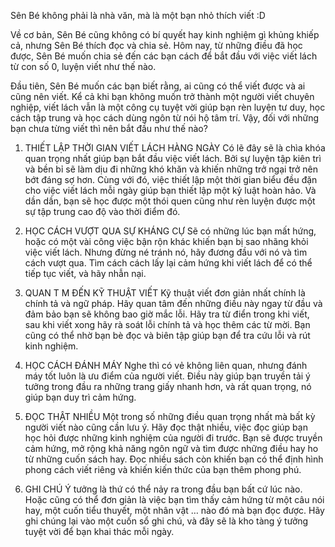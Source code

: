 Sên Bé không phải là nhà văn, mà là một bạn nhỏ thích viết :D

Về cơ bản, Sên Bé cũng không có bí quyết hay kinh nghiệm gì khủng khiếp cả, nhưng Sên Bé thích đọc và chia sẻ. Hôm nay, từ những điều đã học được, Sên Bé muốn chia sẻ đến các bạn cách để bắt đầu với việc viết lách từ con số 0, luyện viết như thế nào.

Đầu tiên, Sên Bé muốn các bạn biết rằng, ai cũng có thể viết được và ai cũng nên viết. Kể cả khi bạn không muốn trở thành một người viết chuyên nghiệp, viết lách vẫn là một công cụ tuyệt vời giúp bạn rèn luyện tư duy, học cách tập trung và học cách dùng ngôn từ nói hộ tâm trí. Vậy, đối với những bạn chưa từng viết thì nên bắt đầu như thế nào?

1. THIẾT LẬP THỜI GIAN VIẾT LÁCH HÀNG NGÀY
Có lẽ đây sẽ là chìa khóa quan trọng nhất giúp bạn bắt đầu việc viết lách. Bởi sự luyện tập kiên trì và bền bỉ sẽ làm dịu đi những khó khăn và khiến những trở ngại trở nên bớt đáng sợ hơn.
Cùng với đó, việc thiết lập một thời gian biểu đều đặn cho việc viết lách mỗi ngày giúp bạn thiết lập một kỷ luật hoàn hảo. Và dần dần, bạn sẽ học được một thói quen cũng như rèn luyện được một sự tập trung cao độ vào thời điểm đó.

2. HỌC CÁCH VƯỢT QUA SỰ KHÁNG CỰ
Sẽ có những lúc bạn mất hứng, hoặc có một vài công việc bận rộn khác khiến bạn bị sao nhãng khỏi việc viết lách. Nhưng đừng né tránh nó, hãy đương đầu với nó và tìm cách vượt qua. Tìm cách cách lấy lại cảm hứng khi viết lách để có thể tiếp tục viết, và hãy nhẫn nại.

3. QUAN T M ĐẾN KỸ THUẬT VIẾT
Kỹ thuật viết đơn giản nhất chính là chính tả và ngữ pháp. Hãy quan tâm đến những điều này ngay từ đầu và đảm bảo bạn sẽ không bao giờ mắc lỗi.
Hãy tra từ điển trong khi viết, sau khi viết xong hãy rà soát lỗi chính tả và học thêm các từ mời. Bạn cũng có thể nhờ bạn bè đọc và biên tập giúp bạn để tra cứu lỗi và rút kinh nghiệm.

4. HỌC CÁCH ĐÁNH MÁY
Nghe thì có vẻ không liên quan, nhưng đánh máy tốt luôn là ưu điểm của người viết. Điều này giúp bạn truyền tải ý tưởng trong đầu ra những trang giấy nhanh hơn, và rất quan trọng, nó giúp bạn duy trì cảm hứng.

5. ĐỌC THẬT NHIỀU
Một trong số những điều quan trọng nhất mà bất kỳ người viết nào cũng cần lưu ý. Hãy đọc thật nhiều, việc đọc giúp bạn học hỏi được những kinh nghiệm của người đi trước. Bạn sẽ được truyền cảm hứng, mở rộng khả năng ngôn ngữ và tìm được những điều hay ho từ những cuốn sách hay. Đọc nhiều sách còn khiến bạn có thể định hình phong cách viết riêng và khiến kiến thức của bạn thêm phong phú.

6. GHI CHÚ
Ý tưởng là thứ có thể nảy ra trong đầu bạn bất cứ lúc nào. Hoặc cũng có thể đơn giản là việc bạn tìm thấy cảm hứng từ một câu nói hay, một cuốn tiểu thuyết, một nhân vật … nào đó mà bạn đọc được. Hãy ghi chúng lại vào một cuốn sổ ghi chú, và đây sẽ là kho tàng ý tưởng tuyệt vời để bạn khai thác mỗi ngày.
